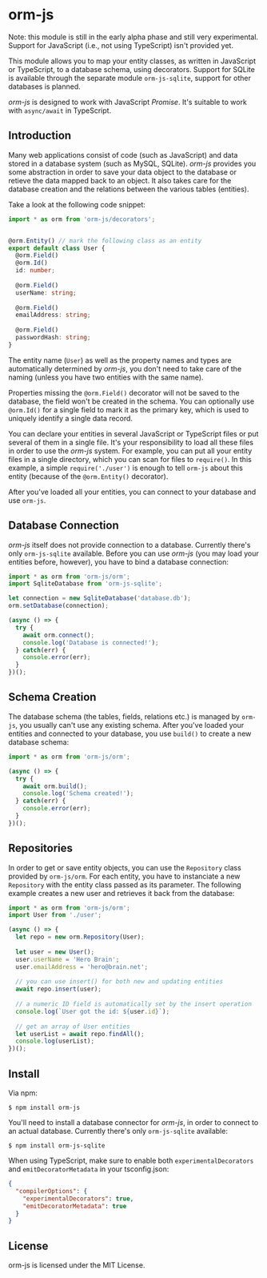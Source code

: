 # orm-js

Note: this module is still in the early alpha phase and still very experimental.
Support for JavaScript (i.e., not using TypeScript) isn't provided yet.

This module allows you to map your entity classes, as written in JavaScript or
TypeScript, to a database schema, using decorators. Support for SQLite is
available through the separate module `orm-js-sqlite`, support for other
databases is planned.

*orm-js* is designed to work with JavaScript *Promise*. It's suitable to work
with `async/await` in TypeScript.


## Introduction

Many web applications consist of code (such as JavaScript) and data stored in a
database system (such as MySQL, SQLite). *orm-js* provides you some abstraction
in order to save your data object to the database or retieve the data mapped
back to an object. It also takes care for the database creation and the
relations between the various tables (entities).

Take a look at the following code snippet:

~~~ts
import * as orm from 'orm-js/decorators';


@orm.Entity() // mark the following class as an entity
export default class User {
  @orm.Field()
  @orm.Id()
  id: number;
  
  @orm.Field()
  userName: string;
  
  @orm.Field()
  emailAddress: string;
  
  @orm.Field()
  passwordHash: string;
}
~~~

The entity name (`User`) as well as the property names and types are
automatically determined by *orm-js*, you don't need to take care of the naming
(unless you have two entities with the same name).

Properties missing the `@orm.Field()` decorator will not be saved to the
database, the field won't be created in the schema. You can optionally use
`@orm.Id()` for a single field to mark it as the primary key, which is used to
uniquely identify a single data record.

You can declare your entities in several JavaScript or TypeScript files or put
several of them in a single file. It's your responsibility to load all these
files in order to use the *orm-js* system. For example, you can put all your
entity files in a single directory, which you can scan for files to `require()`.
In this example, a simple `require('./user')` is enough to tell `orm-js` about
this entity (because of the `@orm.Entity()` decorator).

After you've loaded all your entities, you can connect to your database and use
`orm-js`.


## Database Connection

*orm-js* itself does not provide connection to a database. Currently there's
only `orm-js-sqlite` available. Before you can use *orm-js* (you may load your
entities before, however), you have to bind a database connection:

~~~ts
import * as orm from 'orm-js/orm';
import SqliteDatabase from 'orm-js-sqlite';

let connection = new SqliteDatabase('database.db');
orm.setDatabase(connection);

(async () => {
  try {
    await orm.connect();
    console.log('Database is connected!');
  } catch(err) {
    console.error(err);
  }
})();
~~~


## Schema Creation

The database schema (the tables, fields, relations etc.) is managed by `orm-js`,
you usually can't use any existing schema. After you've loaded your entities and
connected to your database, you use `build()` to create a new database schema:

~~~ts
import * as orm from 'orm-js/orm';

(async () => {
  try {
    await orm.build();
    console.log('Schema created!');
  } catch(err) {
    console.error(err);
  }
})();
~~~


## Repositories

In order to get or save entity objects, you can use the `Repository` class
provided by `orm-js/orm`. For each entity, you have to instanciate a new
`Repository` with the entity class passed as its parameter. The following
example creates a new user and retrieves it back from the database:

~~~ts
import * as orm from 'orm-js/orm';
import User from './user';

(async () => {
  let repo = new orm.Repository(User);
  
  let user = new User();
  user.userName = 'Hero Brain';
  user.emailAddress = 'hero@brain.net';
  
  // you can use insert() for both new and updating entities
  await repo.insert(user);
  
  // a numeric ID field is automatically set by the insert operation
  console.log(`User got the id: ${user.id}`);
  
  // get an array of User entities
  let userList = await repo.findAll();
  console.log(userList);
})();
~~~


## Install

Via npm:

    $ npm install orm-js

You'll need to install a database connector for *orm-js*, in order to connect to
an actual database. Currently there's only `orm-js-sqlite` available:

    $ npm install orm-js-sqlite

When using TypeScript, make sure to enable both `experimentalDecorators` and
`emitDecoratorMetadata` in your tsconfig.json:

~~~json
{
  "compilerOptions": {
    "experimentalDecorators": true,
    "emitDecoratorMetadata": true
  }
}
~~~


## License

orm-js is licensed under the MIT License.